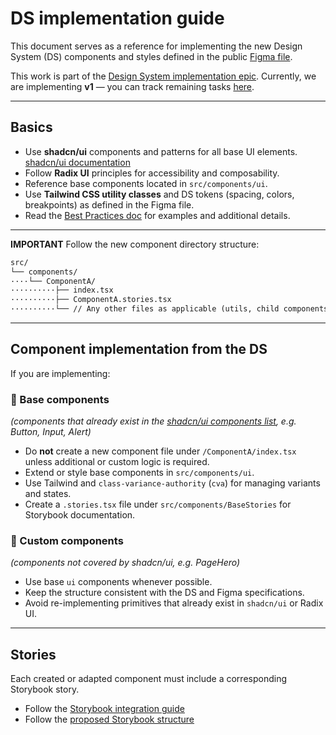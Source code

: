 # DS implementation guide

This document serves as a reference for implementing the new Design System (DS) components and styles defined in the public [Figma file](https://www.figma.com/file/NrNxGjBL0Yl1PrNrOT8G2B/ethereum.org-Design-System).

This work is part of the [Design System implementation epic](https://github.com/ethereum/ethereum-org-website/issues/9546).
Currently, we are implementing **v1** — you can track remaining tasks [here](https://github.com/ethereum/ethereum-org-website/issues/9548).

---

## Basics

* Use **shadcn/ui** components and patterns for all base UI elements.
  [shadcn/ui documentation](https://ui.shadcn.com/docs/components)
* Follow **Radix UI** principles for accessibility and composability.
* Reference base components located in `src/components/ui`.
* Use **Tailwind CSS utility classes** and DS tokens (spacing, colors, breakpoints) as defined in the Figma file.
* Read the [Best Practices doc](https://github.com/ethereum/ethereum-org-website/blob/dev/docs/best-practices.md) for examples and additional details.

---

**IMPORTANT**
Follow the new component directory structure:

```markdown
src/
└── components/
····└── ComponentA/
··········├── index.tsx
··········├── ComponentA.stories.tsx
··········└── // Any other files as applicable (utils, child components, useHook, etc.)
```

---

## Component implementation from the DS

If you are implementing:

### 🧩 Base components

*(components that already exist in the [shadcn/ui components list](https://ui.shadcn.com/docs/components), e.g. Button, Input, Alert)*

* Do **not** create a new component file under `/ComponentA/index.tsx` unless additional or custom logic is required.
* Extend or style base components in `src/components/ui`.
* Use Tailwind and `class-variance-authority` (`cva`) for managing variants and states.
* Create a `.stories.tsx` file under `src/components/BaseStories` for Storybook documentation.

### 🧱 Custom components

*(components not covered by shadcn/ui, e.g. PageHero)*

* Use base `ui` components whenever possible.
* Keep the structure consistent with the DS and Figma specifications.
* Avoid re-implementing primitives that already exist in `shadcn/ui` or Radix UI.

---

## Stories

Each created or adapted component must include a corresponding Storybook story.

* Follow the [Storybook integration guide](https://github.com/ethereum/ethereum-org-website/blob/dev/docs/applying-storybook.md)
* Follow the [proposed Storybook structure](https://www.figma.com/file/Ne3iAassyfAcJ0AlgqioAP/DS-to-storybook-structure)


